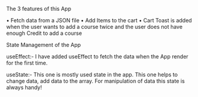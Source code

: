 The 3 features of this App

• Fetch data from a JSON file
• Add Items to the cart
• Cart Toast is added when the user wants to add a course twice and the user does not have enough Credit to add a course

State Management of the App

useEffect:-
I have added useEffect to fetch the data when the App render for the first time.

useState:-
This one is mostly used state in the app. This one helps to change data, add data to the array. For manipulation of data this state is always handy!
